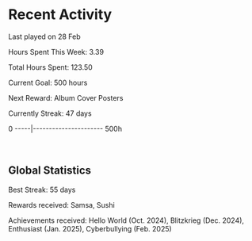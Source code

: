 # Recent Activity
Last played on 28 Feb  

Hours Spent This Week: 3.39  

Total Hours Spent: 123.50  

Current Goal: 500 hours  

Next Reward: Album Cover Posters 

Currently Streak: 47 days 

0 -----|---------------------- 500h  
<br><br>

## Global Statistics
Best Streak: 55 days

Rewards received: Samsa, Sushi

Achievements received: Hello World (Oct. 2024), Blitzkrieg (Dec. 2024), Enthusiast (Jan. 2025), Cyberbullying (Feb. 2025)
